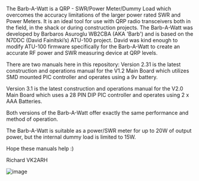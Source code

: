 The Barb-A-Watt is a QRP - SWR/Power Meter/Dummy Load which overcomes the accuracy limitations of the larger power rated SWR and Power Meters. It is an ideal tool for use with QRP radio transceivers both in the field, in the shack or during construction projects. The Barb-A-Watt was developed by Barbaros Asuroglu WB2CBA (AKA 'Barb') and is based on the N7DDC (David Fainitski’s) ATU-100 project. David was kind enough to modify ATU-100 firmware specifically for the Barb-A-Watt to create an accurate RF power and SWR measuring device at QRP levels.

There are two manuals here in this repository:
  Version 2.31 is the latest construction and operations manual for the V1.2 Main Board which utilizes SMD mounted PIC controller and operates using a 9v battery.

  Version 3.1 is the latest construction and operations manual for the V2.0 Main Board which uses a 28 PIN DIP PIC controller and operates using 2 x AAA Batteries.

Both versions of the Barb-A-Watt offer exactly the same performance and method of operation.

The Barb-A-Watt is suitable as a power/SWR meter for up to 20W of output power, but the internal dummy load is limited to 15W.

Hope these manuals help :) 

Richard VK2ARH

![image](https://github.com/user-attachments/assets/4d53bf9d-33ca-4fdd-8f94-b4202cdcf9a9)


